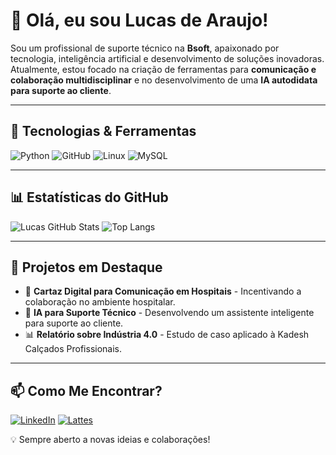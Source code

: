 # 👋 Olá, eu sou Lucas de Araujo!

Sou um profissional de suporte técnico na **Bsoft**, apaixonado por tecnologia, inteligência artificial e desenvolvimento de soluções inovadoras. Atualmente, estou focado na criação de ferramentas para **comunicação e colaboração multidisciplinar** e no desenvolvimento de uma **IA autodidata para suporte ao cliente**.

---

## 🚀 Tecnologias & Ferramentas

![Python](https://img.shields.io/badge/Python-3776AB?style=for-the-badge&logo=python&logoColor=white)
![GitHub](https://img.shields.io/badge/GitHub-181717?style=for-the-badge&logo=github&logoColor=white)
![Linux](https://img.shields.io/badge/Linux-FCC624?style=for-the-badge&logo=linux&logoColor=black)
![MySQL](https://img.shields.io/badge/MySQL-005C84?style=for-the-badge&logo=mysql&logoColor=white)

---

## 📊 Estatísticas do GitHub

![Lucas GitHub Stats](https://github-readme-stats.vercel.app/api?username=LuquetaW&show_icons=true&theme=dracula)
![Top Langs](https://github-readme-stats.vercel.app/api/top-langs/?username=LuquetaW&layout=compact&theme=dracula)

---

## 🌟 Projetos em Destaque

- 🏥 **Cartaz Digital para Comunicação em Hospitais** - Incentivando a colaboração no ambiente hospitalar.
- 🤖 **IA para Suporte Técnico** - Desenvolvendo um assistente inteligente para suporte ao cliente.
- 📊 **Relatório sobre Indústria 4.0** - Estudo de caso aplicado à Kadesh Calçados Profissionais.

---

## 📫 Como Me Encontrar?

[![LinkedIn](https://img.shields.io/badge/LinkedIn-blue?style=for-the-badge&logo=linkedin)](https://www.linkedin.com/in/seu-perfil/)
[![Lattes](https://img.shields.io/badge/Lattes-Science-blue)](http://lattes.cnpq.br/seu-id)

💡 Sempre aberto a novas ideias e colaborações!
